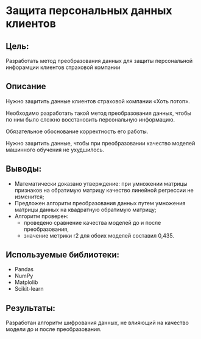 # Защита персональных данных клиентов

## Цель:

Разработать метод преобразования данных для защиты персональной инфорамции клиентов страховой компании

## Описание

Нужно защитить данные клиентов страховой компании «Хоть потоп».

Необходимо разработать такой метод преобразования данных, чтобы по ним было сложно восстановить персональную информацию.

Обязательное обоснование корректность его работы.

Нужно защитить данные, чтобы при преобразовании качество моделей машинного обучения не ухудшилось.

## Выводы:
- Математически доказано утверждение: при умножении матрицы признаков на обратимую матрицу качество линейной регрессии не изменится;
- Предложен алгоритм преобразования данных путем умножения матрицы данных на квадратную обратимую матрицу;
- Алгоритм проверен:
  * проведено сравнение качества моделей до и после преобразования,
  * значение метрики r2 для обоих моделей составил 0,435.


## Используемые библиотеки:
- Pandas
- NumPy
- Matplolib
- Scikit-learn

## Результаты:
Разработан алгоритм шифрования данных, не влияющий на качество модели до и после преобразования.

